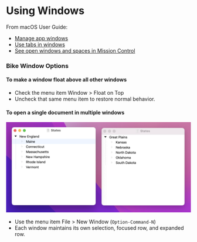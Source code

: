 # Using Windows

From macOS User Guide:

* [Manage app windows](https://support.apple.com/guide/mac-help/work-with-app-windows-mchlp2469/12.0/mac/12.0)
* [Use tabs in windows](https://support.apple.com/guide/mac-help/use-tabs-in-windows-mchla4695cce/12.0/mac/12.0)
* [See open windows and spaces in Mission Control](https://support.apple.com/guide/mac-help/open-windows-spaces-mission-control-mh35798/12.0/mac/12.0)

### Bike Window Options

#### To make a window float above all other windows

* Check the menu item Window > Float on Top
* Uncheck that same menu item to restore normal behavior.

#### To open a single document in multiple windows

![](../.gitbook/assets/windows.png)

* Use the menu item File > New Window (`Option-Command-N`)
* Each window maintains its own selection, focused row, and expanded row.

